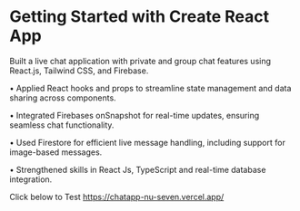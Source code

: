 # Getting Started with Create React App

Built a live chat application with private and group chat features using React.js, Tailwind CSS, and Firebase.

• Applied React hooks and props to streamline state management and data sharing across components.

• Integrated Firebases onSnapshot for real-time updates, ensuring seamless chat functionality.

• Used Firestore for efficient live message handling, including support for image-based messages.

• Strengthened skills in React Js, TypeScript and real-time database integration.

Click below to Test
https://chatapp-nu-seven.vercel.app/
